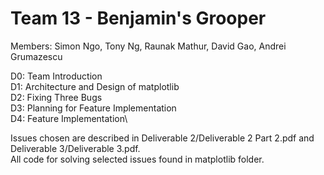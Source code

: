 # Team 13 - Benjamin's Grooper

Members: Simon Ngo, Tony Ng, Raunak Mathur, David Gao, Andrei Grumazescu


D0: Team Introduction\
D1: Architecture and Design of matplotlib\
D2: Fixing Three Bugs\
D3: Planning for Feature Implementation\
D4: Feature Implementation\

Issues chosen are described in Deliverable 2/Deliverable 2 Part 2.pdf and Deliverable 3/Deliverable 3.pdf.\
All code for solving selected issues found in matplotlib folder.
